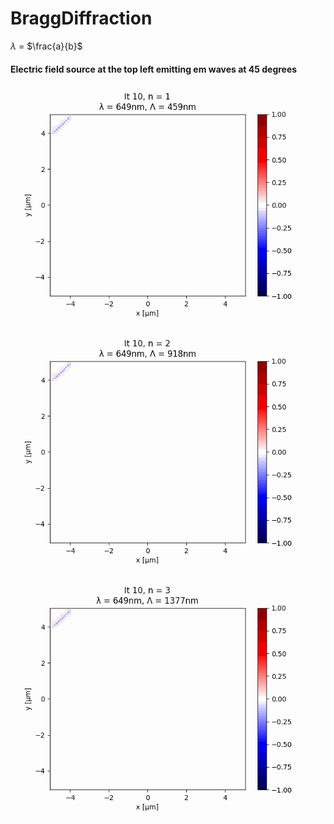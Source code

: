 # BraggDiffraction

$\lambda$ = $\frac{a}{b}$

#### Electric field source at the top left emitting em waves at 45 degrees

![](./Results/1n1.gif)

![](./Results/1n2.gif)

![](./Results/1n3.gif)
